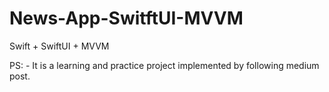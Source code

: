 # News-App-SwitftUI-MVVM
  Swift + SwiftUI + MVVM
  
  PS: - It is a learning and practice project implemented by following medium post.
